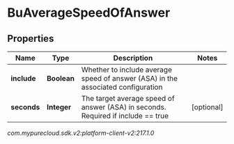 # BuAverageSpeedOfAnswer


## Properties

| Name | Type | Description | Notes |
| ------------ | ------------- | ------------- | ------------- |
| **include** | **Boolean** | Whether to include average speed of answer (ASA) in the associated configuration |  |
| **seconds** | **Integer** | The target average speed of answer (ASA) in seconds. Required if include == true |  [optional] |




_com.mypurecloud.sdk.v2:platform-client-v2:217.1.0_
